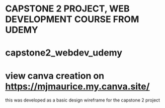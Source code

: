 # CAPSTONE 2 PROJECT, WEB DEVELOPMENT COURSE FROM UDEMY
# capstone2_webdev_udemy
# view canva creation on https://mjmaurice.my.canva.site/ 
this was developed as a basic design wireframe for the capstone 2 project
